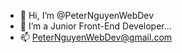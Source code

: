 - 👋 Hi, I’m @PeterNguyenWebDev
- 👀 I’m a Junior Front-End Developer...
- 📫 PeterNguyenWebDev@gmail.com

<!---
PeterNguyenWebDev/PeterNguyenWebDev is a ✨ special ✨ repository because its `README.md` (this file) appears on your GitHub profile.
You can click the Preview link to take a look at your changes.
--->
